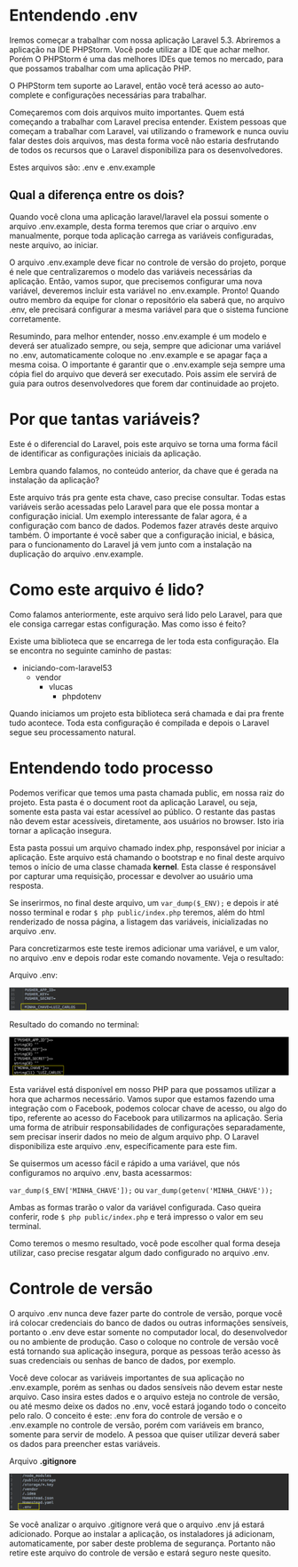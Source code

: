 # Entendendo .env

Iremos começar a trabalhar com nossa aplicação Laravel 5.3. Abriremos a aplicação na IDE PHPStorm. Você pode utilizar a IDE que achar melhor. Porém O PHPStorm é uma das melhores IDEs que temos no mercado, para que possamos trabalhar com uma aplicação PHP.

O PHPStorm tem suporte ao Laravel, então você terá acesso ao auto-complete e configurações necessárias para trabalhar.

Começaremos com dois arquivos muito importantes. Quem está começando a trabalhar com Laravel precisa entender. Existem pessoas que começam a trabalhar com Laravel, vai utilizando o framework e nunca ouviu falar destes dois arquivos, mas desta forma você não estaria desfrutando de todos os recursos que o Laravel disponibiliza para os desenvolvedores.

Estes arquivos são: .env e .env.example

## Qual a diferença entre os dois?

Quando você clona uma aplicação laravel/laravel ela possui somente o arquivo .env.example, desta forma teremos que criar o arquivo .env manualmente, porque toda aplicação carrega as variáveis configuradas, neste arquivo, ao iniciar.

O arquivo .env.example deve ficar no controle de versão do projeto, porque é nele que centralizaremos o modelo das variáveis necessárias da aplicação. Então, vamos supor, que precisemos configurar uma nova variável, deveremos incluir esta variável no .env.example. Pronto! Quando outro membro da equipe for clonar o repositório ela saberá que, no arquivo .env, ele precisará configurar a mesma variável para que o sistema funcione corretamente.

Resumindo, para melhor entender, nosso .env.example é um modelo e deverá ser atualizado sempre, ou seja, sempre que adicionar uma variável no .env, automaticamente coloque no .env.example e se apagar faça a mesma coisa. O importante é garantir que o .env.example seja sempre uma cópia fiel do arquivo que deverá ser executado. Pois assim ele servirá de guia para outros desenvolvedores que forem dar continuidade ao projeto.

# Por que tantas variáveis?

Este é o diferencial do Laravel, pois este arquivo se torna uma forma fácil de identificar as configurações iniciais da aplicação.

Lembra quando falamos, no conteúdo anterior, da chave que é gerada na instalação da aplicação?

Este arquivo trás pra gente esta chave, caso precise consultar. Todas estas variáveis serão acessadas pelo Laravel para que ele possa montar a configuração inicial. Um exemplo interessante de falar agora, é a configuração com banco de dados. Podemos fazer através deste arquivo também. O importante é você saber que a configuração inicial, e básica, para o funcionamento do Laravel já vem junto com a instalação na duplicação do arquivo .env.example.

# Como este arquivo é lido?

Como falamos anteriormente, este arquivo será lido pelo Laravel, para que ele consiga carregar estas configuração. Mas como isso é feito?

Existe uma biblioteca que se encarrega de ler toda esta configuração. Ela se encontra no seguinte caminho de pastas:

 * iniciando-com-laravel53
    * vendor
        * vlucas
            * phpdotenv

Quando iniciamos um projeto esta biblioteca será chamada e dai pra frente tudo acontece. Toda esta configuração é compilada e depois o Laravel segue seu processamento natural.

# Entendendo todo processo

Podemos verificar que temos uma pasta chamada public, em nossa raiz do projeto. Esta pasta é o document root da aplicação Laravel, ou seja, somente esta pasta vai estar acessível ao público. O restante das pastas não devem estar acessíveis, diretamente, aos usuários no browser. Isto iria tornar a aplicação insegura.

Esta pasta possui um arquivo chamado index.php, responsável por iniciar a aplicação. Este arquivo está chamando o bootstrap e no final deste arquivo temos o início de uma classe chamada **kernel**. Esta classe é responsável por capturar uma requisição, processar e devolver ao usuário uma resposta.

Se inserirmos, no final deste arquivo, um `var_dump($_ENV);` e depois ir até nosso terminal e rodar `$ php public/index.php` teremos, além do html renderizado de nossa página, a listagem das variáveis, inicializadas no arquivo .env.

Para concretizarmos este teste iremos adicionar uma variável, e um valor, no arquivo .env e depois rodar este comando novamente. Veja o resultado:

Arquivo .env:

![laravel_env](./images/laravel_env.png "laravel_env")

Resultado do comando no terminal:

![laravel_env_variaveis](./images/laravel_env_variaveis.png "laravel_env_variaveis")

Esta variável está disponível em nosso PHP para que possamos utilizar a hora que acharmos necessário. Vamos supor que estamos fazendo uma integração com o Facebook, podemos colocar chave de acesso, ou algo do tipo, referente ao acesso do Facebook para utilizarmos na aplicação. Seria uma forma de atribuir responsabilidades de configurações separadamente, sem precisar inserir dados no meio de algum arquivo php. O Laravel disponibiliza este arquivo .env, específicamente para este fim.

Se quisermos um acesso fácil e rápido a uma variável, que nós configuramos no arquivo .env, basta acessarmos:

`var_dump($_ENV['MINHA_CHAVE']);` ou `var_dump(getenv('MINHA_CHAVE'));`

Ambas as formas trarão o valor da variável configurada. Caso queira conferir, rode `$ php public/index.php` e terá impresso o valor em seu terminal.

Como teremos o mesmo resultado, você pode escolher qual forma deseja utilizar, caso precise resgatar algum dado configurado no arquivo .env.

# Controle de versão

O arquivo .env nunca deve fazer parte do controle de versão, porque você irá colocar credenciais do banco de dados ou outras informações sensíveis, portanto o .env deve estar somente no computador local, do desenvolvedor ou no ambiente de produção. Caso o coloque no controle de versão você está tornando sua aplicação insegura, porque as pessoas terão acesso às suas credenciais ou senhas de banco de dados, por exemplo.

Você deve colocar as variáveis importantes de sua aplicação no .env.example, porém as senhas ou dados sensíveis não devem estar neste arquivo. Caso insira estes dados e o arquivo esteja no controle de versão, ou até mesmo deixe os dados no .env, você estará jogando todo o conceito pelo ralo. O conceito é este: .env fora do controle de versão e o .env.example no controle de versão, porém com variáveis em branco, somente para servir de modelo. A pessoa que quiser utilizar deverá saber os dados para preencher estas variáveis.

Arquivo **.gitignore**

![laravel_gitignore](./images/laravel_gitignore.png "laravel_gitignore")

Se você analizar o arquivo .gitignore verá que o arquivo .env já estará adicionado. Porque ao instalar a aplicação, os instaladores já adicionam, automaticamente, por saber deste problema de segurança. Portanto não retire este arquivo do controle de versão e estará seguro neste quesito.
